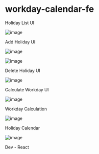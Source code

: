 # workday-calendar-fe

Holiday List UI

![image](https://github.com/user-attachments/assets/1c77ddea-d002-4753-ad43-c1fe72a3a31c)


Add Holiday UI

![image](https://github.com/user-attachments/assets/d47850b9-c7f9-4397-ba67-672e8b6b14f0)

![image](https://github.com/user-attachments/assets/5d1f02bc-7fb6-45c5-9d1f-6c56b6d75897)

Delete Holiday UI

![image](https://github.com/user-attachments/assets/40331ba9-c6cf-40f2-9064-aff1db68277f)


Calculate Workday UI

![image](https://github.com/user-attachments/assets/04231e9f-748d-43d1-a251-027a709ea48e)


Workday Calculation

![image](https://github.com/user-attachments/assets/1c1fd4e2-00ba-48c2-8e15-0b76a2e60f83)

Holiday Calendar

![image](https://github.com/user-attachments/assets/e7d6a620-19e7-4628-8d62-ea1e3aede567)

Dev - React
